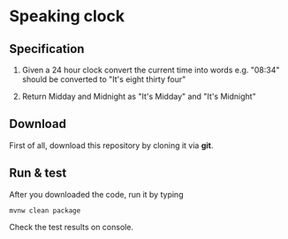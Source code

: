 # Speaking clock

## Specification

1. Given a 24 hour clock convert the current time into words
	e.g. "08:34" should be converted to "It's eight thirty four"

2. Return Midday and Midnight as "It's Midday" and "It's Midnight"

## Download

First of all, download this repository by cloning it via **git**.



## Run & test
After you downloaded the code, run it by typing

`mvnw clean package`

Check the test results on console.

